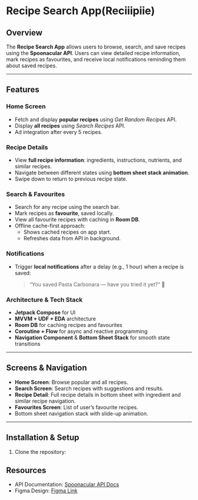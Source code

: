 # Recipe Search App(Reciiipiie)

## Overview
The **Recipe Search App** allows users to browse, search, and save recipes using the **Spoonacular API**. Users can view detailed recipe information, mark recipes as favourites, and receive local notifications reminding them about saved recipes.

---

## Features

### Home Screen
- Fetch and display **popular recipes** using *Get Random Recipes* API.
- Display **all recipes** using *Search Recipes* API.
- Ad integration after every 5 recipes.

### Recipe Details
- View **full recipe information**: ingredients, instructions, nutrients, and similar recipes.
- Navigate between different states using **bottom sheet stack animation**.
- Swipe down to return to previous recipe state.

### Search & Favourites
- Search for any recipe using the search bar.
- Mark recipes as **favourite**, saved locally.
- View all favourite recipes with caching in **Room DB**.
- Offline cache-first approach:
  - Shows cached recipes on app start.
  - Refreshes data from API in background.

### Notifications
- Trigger **local notifications** after a delay (e.g., 1 hour) when a recipe is saved:
  
  > “You saved Pasta Carbonara — have you tried it yet?” 🍝

### Architecture & Tech Stack
- **Jetpack Compose** for UI
- **MVVM + UDF + EDA** architecture
- **Room DB** for caching recipes and favourites
- **Coroutine + Flow** for async and reactive programming
- **Navigation Component** & **Bottom Sheet Stack** for smooth state transitions

---

## Screens & Navigation
- **Home Screen**: Browse popular and all recipes.
- **Search Screen**: Search recipes with suggestions and results.
- **Recipe Detail**: Full recipe details in bottom sheet with ingredient and similar recipe navigation.
- **Favourites Screen**: List of user’s favourite recipes.
- Bottom sheet navigation stack with slide-up animation.

---

## Installation & Setup
1. Clone the repository:

## Resources
- API Documentation: [Spoonacular API Docs](https://spoonacular.com/food-api/docs)
- Figma Design: [Figma Link](https://www.figma.com/design/3osDPZ0cy0AMfynjkRFOoV/MathOnGo---Android---Assignment?node-id=0-1&p=f)


